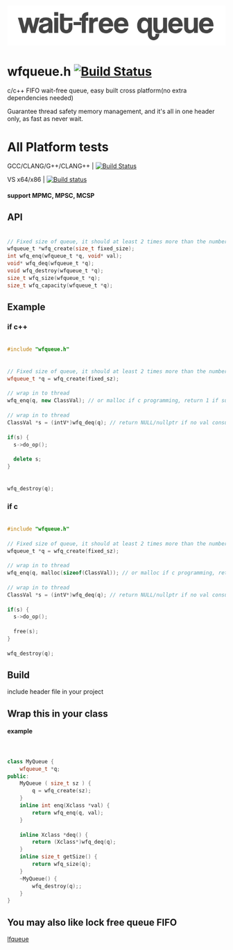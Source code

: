 <p align="left"><img src="wfqueue_logo.png" alt="wfqueue logo" /></p>

# wfqueue.h [![Build Status](https://travis-ci.org/Taymindis/wfqueue.svg?branch=master)](https://travis-ci.org/Taymindis/wfqueue)

c/c++ FIFO wait-free queue, easy built cross platform(no extra dependencies needed) 

Guarantee thread safety memory management, and it's all in one header only, as fast as never wait.


# All Platform tests

GCC/CLANG/G++/CLANG++ | [![Build Status](https://travis-ci.org/Taymindis/wfqueue.svg?branch=master)](https://travis-ci.org/Taymindis/wfqueue)

VS x64/x86 | [![Build status](https://ci.appveyor.com/api/projects/status/k8rwm0cyfd4tq481?svg=true)](https://ci.appveyor.com/project/Taymindis/wfqueue)


#### support MPMC, MPSC, MCSP

## API 
```c

// Fixed size of queue, it should at least 2 times more than the number of concurrency level.
wfqueue_t *wfq_create(size_t fixed_size);
int wfq_enq(wfqueue_t *q, void* val);
void* wfq_deq(wfqueue_t *q);
void wfq_destroy(wfqueue_t *q);
size_t wfq_size(wfqueue_t *q);
size_t wfq_capacity(wfqueue_t *q);

```


## Example

### if c++

```c++

#include "wfqueue.h"


// Fixed size of queue, it should at least 2 times more than the number of concurrency level.
wfqueue_t *q = wfq_create(fixed_sz); 

// wrap in to thread
wfq_enq(q, new ClassVal); // or malloc if c programming, return 1 if success enqueue

// wrap in to thread
ClassVal *s = (intV*)wfq_deq(q); // return NULL/nullptr if no val consuming

if(s) {
  s->do_op();

  delete s;
}


wfq_destroy(q);

```

### if c

```c

#include "wfqueue.h"

// Fixed size of queue, it should at least 2 times more than the number of concurrency level.
wfqueue_t *q = wfq_create(fixed_sz); 

// wrap in to thread
wfq_enq(q, malloc(sizeof(ClassVal)); // or malloc if c programming, return 1 if success enqueue

// wrap in to thread
ClassVal *s = (intV*)wfq_deq(q); // return NULL/nullptr if no val consuming

if(s) {
  s->do_op();

  free(s);
}

wfq_destroy(q);

```

## Build

include header file in your project


## Wrap this in your class

#### example 

```c++


class MyQueue {
	wfqueue_t *q;
public:
	MyQueue ( size_t sz ) {
		q = wfq_create(sz);
	}
	inline int enq(Xclass *val) {
		return wfq_enq(q, val);
	}

	inline Xclass *deq() {
		return (Xclass*)wfq_deq(q);
	}
	inline size_t getSize() {
		return wfq_size(q);
	}
	~MyQueue() {
		wfq_destroy(q);;
	}
}

```


## You may also like lock free queue FIFO

[lfqueue](https://github.com/Taymindis/lfqueue)
